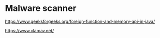 
# Malware scanner


https://www.geeksforgeeks.org/foreign-function-and-memory-api-in-java/

https://www.clamav.net/





